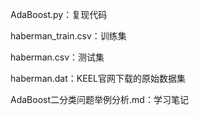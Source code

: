 AdaBoost.py：复现代码

haberman_train.csv：训练集

haberman.csv：测试集

haberman.dat：KEEL官网下载的原始数据集

AdaBoost二分类问题举例分析.md：学习笔记
